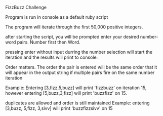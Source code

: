 FizzBuzz Challenge

Program is run in console as a default ruby script

The program will iterate through the first 50,000 positive integers.

after starting the script, you will be prompted enter your desired number-word pairs. Number first then Word.

pressing enter without input durring the number selection will start the iteration and the results will print to console.

Order matters. The order the pair is entered will be the same order that it will appear in the output string if multiple pairs fire on the same number iteration

Example: Entering [3,fizz,5,buzz] will print 'fizzbuzz' on iteration 15, however entering [5,buzz,3,fizz] will print 'buzzfizz' on 15.

duplicates are allowed and order is still maintained
Example: entering [3,buzz, 5,fizz, 3,sivv] will print 'buzzfizzsivv' on 15
